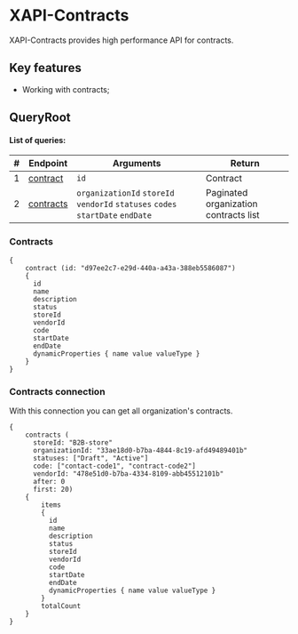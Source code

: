 # XAPI-Contracts

XAPI-Contracts provides high performance API for contracts.

## Key features

- Working with contracts;

## QueryRoot

#### List of queries:

|#|Endpoint|Arguments|Return|
|------|---------|---------|---------|
|1|[contract](#contract)|`id`|Contract|
|2|[contracts](#contracts)|`organizationId` `storeId` `vendorId` `statuses` `codes` `startDate` `endDate`|Paginated organization contracts list|

### Contracts

```
{
    contract (id: "d97ee2c7-e29d-440a-a43a-388eb5586087")
    {
      id
      name
      description
      status
      storeId
      vendorId
      code
      startDate
      endDate
      dynamicProperties { name value valueType }
    }
}
```

### Contracts connection

With this connection you can get all organization's contracts.
```
{
    contracts (
      storeId: "B2B-store"
      organizationId: "33ae18d0-b7ba-4844-8c19-afd49489401b"
      statuses: ["Draft", "Active"]
      code: ["contact-code1", "contract-code2"]
      vendorId: "478e51d0-b7ba-4334-8109-abb45512101b"
      after: 0
      first: 20)
    {
        items
        {
          id
          name
          description
          status
          storeId
          vendorId
          code
          startDate
          endDate
          dynamicProperties { name value valueType }
        }
        totalCount
    }
}
```
